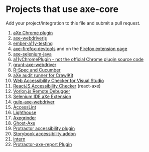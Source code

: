 # Projects that use axe-core

Add your project/integration to this file and submit a pull request.

1. [aXe Chrome plugin](https://chrome.google.com/webstore/detail/axe/lhdoppojpmngadmnindnejefpokejbdd)
2. [axe-webdriverjs](https://www.npmjs.com/package/axe-webdriverjs)
3. [ember-a11y-testing](https://www.npmjs.com/package/ember-a11y-testing)
4. [axe-firefox-devtools](https://github.com/dequelabs/axe-firefox-devtools) and on the [Firefox extension page](https://addons.mozilla.org/en-US/firefox/addon/axe-devtools/)
5. [axe-selenium-java](https://github.com/dequelabs/axe-selenium-java)
6. [a11yChromePlugin - not the official Chrome plugin source code](https://github.com/ptrstpp950/a11yChromePlugin)
7. [grunt-axe-webdriver](https://www.npmjs.com/package/grunt-axe-webdriver)
8. [R-Spec and Cucumber](https://github.com/dequelabs/axe-matchers)
9. [aXe audit runner for CrawlKit](https://github.com/crawlkit/runner-axe)
10. [Web Accessibility Checker for Visual Studio](https://visualstudiogallery.msdn.microsoft.com/3aabefab-1681-4fea-8f95-6a62e2f0f1ec)
11. [ReactJS Accessibility Checker](https://github.com/dylanb/react-axe) (react-axe)
12. [Vorlon.js Remote Debugger](https://github.com/MicrosoftDX/Vorlonjs)
13. [Selenium IDE aXe Extension](https://github.com/bkardell/selenium-ide-axe)
14. [gulp-axe-webdriver](https://github.com/felixzapata/gulp-axe-webdriver)
15. [AccessLint](https://accesslint.com/)
16. [Lighthouse](https://github.com/GoogleChrome/lighthouse)
17. [Axegrinder](https://github.com/claflamme/axegrinder)
18. [Ghost-Axe](https://www.npmjs.com/package/ghost-axe)
19. [Protractor accessibility plugin](https://github.com/angular/protractor-accessibility-plugin)
20. [Storybook accessibility addon](https://github.com/jbovenschen/storybook-addon-a11y)
21. [Intern](https://github.com/theintern/intern-a11y)
22. [Protractor-axe-report Plugin](https://github.com/E1Edatatracker/protractor-axe-report-plugin)
